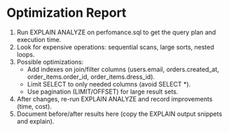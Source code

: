 # Optimization Report

1) Run EXPLAIN ANALYZE on perfomance.sql to get the query plan and execution time.
2) Look for expensive operations: sequential scans, large sorts, nested loops.
3) Possible optimizations:
   - Add indexes on join/filter columns (users.email, orders.created_at, order_items.order_id, order_items.dress_id).
   - Limit SELECT to only needed columns (avoid SELECT *).
   - Use pagination (LIMIT/OFFSET) for large result sets.
4) After changes, re-run EXPLAIN ANALYZE and record improvements (time, cost).
5) Document before/after results here (copy the EXPLAIN output snippets and explain).
